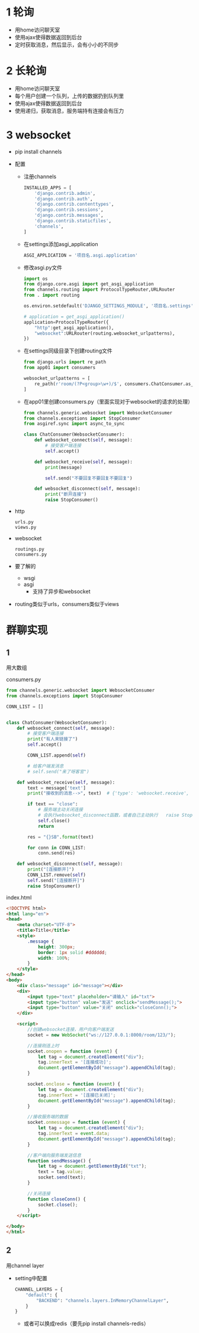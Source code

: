 # 1 轮询

- 用home访问聊天室
- 使用ajax使得数据返回到后台
- 定时获取消息，然后显示，会有小小的不同步



# 2 长轮询

- 用home访问聊天室
- 每个用户创建一个队列，上传的数据扔到队列里
- 使用ajax使得数据返回到后台
- 使用递归，获取消息，服务端持有连接会有压力



# 3 websocket

- pip install channels

- 配置

  - 注册channels

    ```python
    INSTALLED_APPS = [
        'django.contrib.admin',
        'django.contrib.auth',
        'django.contrib.contenttypes',
        'django.contrib.sessions',
        'django.contrib.messages',
        'django.contrib.staticfiles',
        'channels',
    ]
    ```

  - 在settings添加asgi_application

    ```python
    ASGI_APPLICATION = '项目名.asgi.application'
    ```

  - 修改asgi.py文件

    ```python
    import os
    from django.core.asgi import get_asgi_application
    from channels.routing import ProtocolTypeRouter,URLRouter
    from . import routing
    
    os.environ.setdefault('DJANGO_SETTINGS_MODULE', '项目名.settings')
    
    # application = get_asgi_application()
    application=ProtocolTypeRouter({
        "http":get_asgi_application(),
        "websocket":URLRouter(routing.websocket_urlpatterns),
    })
    ```

    

  - 在settings同级目录下创建routing文件

    ```python
    from django.urls import re_path
    from app01 import consumers
    
    websocket_urlpatterns = [
        re_path(r'room/(?P<group>\w+)/$', consumers.ChatConsumer.as_asgi()),
    ]
    
    ```

  - 在app01里创建consumers.py（里面实现对于websocket的请求的处理）

    ```python
    from channels.generic.websocket import WebsocketConsumer
    from channels.exceptions import StopConsumer
    from asgiref.sync import async_to_sync
    
    class ChatConsumer(WebsocketConsumer):
        def websocket_connect(self, message):
            # 接受客户端连接
            self.accept()
    
        def websocket_receive(self, message):
            print(message)
    
            self.send("不要回复不要回复不要回复")
    
        def websocket_disconnect(self, message):
            print("断开连接")
            raise StopConsumer()
    ```

- http

  ```
  urls.py
  views.py
  ```

- websocket

  ```
  routings.py
  consumers.py
  ```

  

- 要了解的
  - wsgi
  - asgi
    - 支持了异步和websocket

- routing类似于urls，consumers类似于views



# 群聊实现

## 1

用大数组

consumers.py

```python
from channels.generic.websocket import WebsocketConsumer
from channels.exceptions import StopConsumer

CONN_LIST = []


class ChatConsumer(WebsocketConsumer):
    def websocket_connect(self, message):
        # 接受客户端连接
        print("有人来链接了")
        self.accept()

        CONN_LIST.append(self)

        # 给客户端发消息
        # self.send("来了呀客官")

    def websocket_receive(self, message):
        text = message['text']
        print("接收到的消息-->", text)  # {'type': 'websocket.receive', 'text': '123'}

        if text == "close":
            # 服务端主动关闭连接
            # 会执行websocket_disconnect函数，或者自己主动执行   raise StopConsumer()，使得下面的函数的只处理客户端的断开连接
            self.close()
            return

        res = "{}SB".format(text)

        for conn in CONN_LIST:
            conn.send(res)

    def websocket_disconnect(self, message):
        print("[连接断开]")
        CONN_LIST.remove(self)
        self.send("[连接断开]")
        raise StopConsumer()

```

index.html

```html
<!DOCTYPE html>
<html lang="en">
<head>
    <meta charset="UTF-8">
    <title>Title</title>
    <style>
        .message {
            height: 300px;
            border: 1px solid #dddddd;
            width: 100%;
        }
    </style>
</head>
<body>
    <div class="message" id="message"></div>
    <div>
        <input type="text" placeholder="请输入" id="txt">
        <input type="button" value="发送" onclick="sendMessage();">
        <input type="button" value="关闭" onclick="closeConn();">
    </div>

    <script>
        //创建websocket连接，用户向客户端发送
        socket = new WebSocket("ws://127.0.0.1:8000/room/123/");

        //连接刚连上时
        socket.onopen = function (event) {
            let tag = document.createElement("div");
            tag.innerText = '[连接成功]';
            document.getElementById("message").appendChild(tag);
        }

        socket.onclose = function (event) {
            let tag = document.createElement("div");
            tag.innerText = '[连接已关闭]';
            document.getElementById("message").appendChild(tag);
        }

        //接收服务端的数据
        socket.onmessage = function (event) {
            let tag = document.createElement("div");
            tag.innerText = event.data;
            document.getElementById("message").appendChild(tag);
        }

        //客户端向服务端发送信息
        function sendMessage() {
            let tag = document.getElementById("txt");
            text = tag.value;
            socket.send(text);
        }

        //关闭连接
        function closeConn() {
            socket.close();
        }
    </script>

</body>
</html>
```



## 2 

用channel layer

- setting中配置

  ```python
  CHANNEL_LAYERS = {
      "default": {
          "BACKEND": "channels.layers.InMemoryChannelLayer",
      }
  }
  ```

  - 或者可以换成redis（要先pip install channels-redis）
